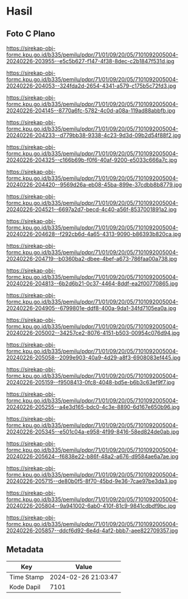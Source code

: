 # Hasil

## Foto C Plano

https://sirekap-obj-formc.kpu.go.id/b335/pemilu/pdpr/71/01/09/20/05/7101092005004-20240226-203955--e5c5b627-f147-4f38-8dec-c2b1847f531d.jpg

https://sirekap-obj-formc.kpu.go.id/b335/pemilu/pdpr/71/01/09/20/05/7101092005004-20240226-204053--324fda2d-2654-4341-a579-c175b5c72fd3.jpg

https://sirekap-obj-formc.kpu.go.id/b335/pemilu/pdpr/71/01/09/20/05/7101092005004-20240226-204145--8770a6fc-5782-4c0d-a08a-119ad88abbfb.jpg

https://sirekap-obj-formc.kpu.go.id/b335/pemilu/pdpr/71/01/09/20/05/7101092005004-20240226-204233--d779bb38-9338-4c23-9d3d-09b2d54f88f2.jpg

https://sirekap-obj-formc.kpu.go.id/b335/pemilu/pdpr/71/01/09/20/05/7101092005004-20240226-204325--c166b69b-f0f6-40af-9200-e5033c666a7c.jpg

https://sirekap-obj-formc.kpu.go.id/b335/pemilu/pdpr/71/01/09/20/05/7101092005004-20240226-204420--9569d26a-eb08-45ba-899e-37cdbb8b8779.jpg

https://sirekap-obj-formc.kpu.go.id/b335/pemilu/pdpr/71/01/09/20/05/7101092005004-20240226-204521--6697a2d7-becd-4c40-a56f-8537001891a2.jpg

https://sirekap-obj-formc.kpu.go.id/b335/pemilu/pdpr/71/01/09/20/05/7101092005004-20240226-204628--f292cb6d-4a65-4313-9090-b86393b820ca.jpg

https://sirekap-obj-formc.kpu.go.id/b335/pemilu/pdpr/71/01/09/20/05/7101092005004-20240226-204719--b0360ba2-dbee-4bef-a673-786faa00a738.jpg

https://sirekap-obj-formc.kpu.go.id/b335/pemilu/pdpr/71/01/09/20/05/7101092005004-20240226-204813--6b2d6b21-0c37-4464-8ddf-ea2f00770865.jpg

https://sirekap-obj-formc.kpu.go.id/b335/pemilu/pdpr/71/01/09/20/05/7101092005004-20240226-204905--6799801e-ddf8-400a-9da1-34fd7105ea0a.jpg

https://sirekap-obj-formc.kpu.go.id/b335/pemilu/pdpr/71/01/09/20/05/7101092005004-20240226-205002--34257ce2-8076-4151-b503-00954c076d94.jpg

https://sirekap-obj-formc.kpu.go.id/b335/pemilu/pdpr/71/01/09/20/05/7101092005004-20240226-205058--2099e903-40a9-4d29-a8f3-6908083ef445.jpg

https://sirekap-obj-formc.kpu.go.id/b335/pemilu/pdpr/71/01/09/20/05/7101092005004-20240226-205159--f9508413-0fc8-4048-bd5e-b6b3c63ef9f7.jpg

https://sirekap-obj-formc.kpu.go.id/b335/pemilu/pdpr/71/01/09/20/05/7101092005004-20240226-205255--a4e3d165-bdc0-4c3e-8890-6d167e650b96.jpg

https://sirekap-obj-formc.kpu.go.id/b335/pemilu/pdpr/71/01/09/20/05/7101092005004-20240226-205345--e501c04a-e958-4f99-8416-58ed824de0ab.jpg

https://sirekap-obj-formc.kpu.go.id/b335/pemilu/pdpr/71/01/09/20/05/7101092005004-20240226-205624--f6838e22-b86f-48a2-a676-d9584ae6a7ae.jpg

https://sirekap-obj-formc.kpu.go.id/b335/pemilu/pdpr/71/01/09/20/05/7101092005004-20240226-205715--de80b0f5-8f70-45bd-9e36-7cae97be3da3.jpg

https://sirekap-obj-formc.kpu.go.id/b335/pemilu/pdpr/71/01/09/20/05/7101092005004-20240226-205804--9a941002-6ab0-410f-81c9-9841cdbdf9bc.jpg

https://sirekap-obj-formc.kpu.go.id/b335/pemilu/pdpr/71/01/09/20/05/7101092005004-20240226-205857--ddcf6d92-6e4d-4af2-bbb7-aee822709357.jpg


## Metadata

| Key        | Value               |
| ---------- | ------------------- |
| Time Stamp | 2024-02-26 21:03:47 |
| Kode Dapil | 7101                |



